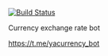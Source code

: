 [![Build Status](https://travis-ci.org/sterligov/telegram-currency-rate.svg?branch=master)](https://travis-ci.org/sterligov/telegram-currency-rate)

Currency exchange rate bot

https://t.me/yacurrency_bot